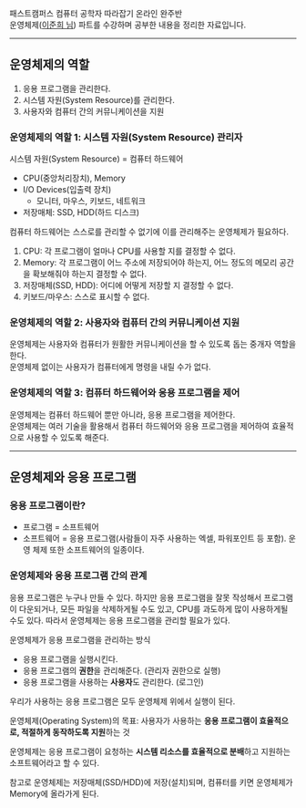 패스트캠퍼스 컴퓨터 공학자 따라잡기 온라인 완주반  
운영체제([이준희 님](https://www.fun-coding.org/)) 파트를 수강하며 공부한 내용을 정리한 자료입니다.

---

## 운영체제의 역할

1. 응용 프로그램을 관리한다.
2. 시스템 자원(System Resource)를 관리한다.
3. 사용자와 컴퓨터 간의 커뮤니케이션을 지원

### 운영체제의 역할 1: 시스템 자원(System Resource) 관리자

시스템 자원(System Resource) = 컴퓨터 하드웨어

- CPU(중앙처리장치), Memory
- I/O Devices(입출력 장치)
  - 모니터, 마우스, 키보드, 네트워크
- 저장매체: SSD, HDD(하드 디스크)

컴퓨터 하드웨어는 스스로를 관리할 수 없기에 이를 관리해주는 운영체제가 필요하다.

1. CPU: 각 프로그램이 얼마나 CPU를 사용할 지를 결정할 수 없다.
2. Memory: 각 프로그램이 어느 주소에 저장되어야 하는지, 어느 정도의 메모리 공간을 확보해줘야 하는지 결정할 수 없다.
3. 저장매체(SSD, HDD): 어디에 어떻게 저장할 지 결정할 수 없다.
4. 키보드/마우스: 스스로 표시할 수 없다.

### 운영체제의 역할 2: 사용자와 컴퓨터 간의 커뮤니케이션 지원

운영체제는 사용자와 컴퓨터가 원활한 커뮤니케이션을 할 수 있도록 돕는 중개자 역할을 한다.  
운영체제 없이는 사용자가 컴퓨터에게 명령을 내릴 수가 없다.

### 운영체제의 역할 3: 컴퓨터 하드웨어와 응용 프로그램을 제어

운영체제는 컴퓨터 하드웨어 뿐만 아니라, 응용 프로그램을 제어한다.  
운영체제는 여러 기술을 활용해서 컴퓨터 하드웨어와 응용 프로그램을 제어하여 효율적으로 사용할 수 있도록 해준다.

---

## 운영체제와 응용 프로그램

### 응용 프로그램이란?

- 프로그램 = 소프트웨어
- 소프트웨어 = 응용 프로그램(사람들이 자주 사용하는 엑셀, 파워포인트 등 포함). 운영 체제 또한 소프트웨어의 일종이다.

### 운영체제와 응용 프로그램 간의 관계

응용 프로그램은 누구나 만들 수 있다.
하지만 응용 프로그램을 잘못 작성해서 프로그램이 다운되거나, 모든 파일을 삭제하게될 수도 있고, CPU를 과도하게 많이 사용하게될 수도 있다. 따라서 운영체제는 응용 프로그램을 관리할 필요가 있다.

운영체제가 응용 프로그램을 관리하는 방식

- 응용 프로그램을 실행시킨다.
- 응용 프로그램의 **권한**을 관리해준다. (관리자 권한으로 실행)
- 응용 프로그램을 사용하는 **사용자**도 관리한다. (로그인)

우리가 사용하는 응용 프로그램은 모두 운영체제 위에서 실행이 된다.

운영체제(Operating System)의 목표: 사용자가 사용하는 **응용 프로그램이 효율적으로, 적절하게 동작하도록 지원**하는 것

운영체제는 응용 프로그램이 요청하는 **시스템 리소스를 효율적으로 분배**하고 지원하는 소프트웨어라고 할 수 있다.

참고로 운영체제는 저장매체(SSD/HDD)에 저장(설치)되며, 컴퓨터를 키면 운영체제가 Memory에 올라가게 된다.
